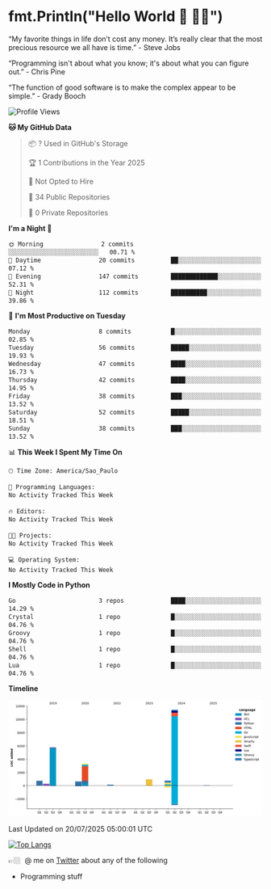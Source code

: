 # fmt.Println("Hello World 🤙 🤜🤛")

“My favorite things in life don’t cost any money. It’s really clear that the most precious resource we all have is time.” - Steve Jobs

“Programming isn't about what you know; it's about what you can figure out.” - Chris Pine

“The function of good software is to make the complex appear to be simple.” - Grady Booch

<!--START_SECTION:waka-->
![Profile Views](http://img.shields.io/badge/Profile%20Views-0-blue)

**🐱 My GitHub Data** 

> 📦 ? Used in GitHub's Storage 
 > 
> 🏆 1 Contributions in the Year 2025
 > 
> 🚫 Not Opted to Hire
 > 
> 📜 34 Public Repositories 
 > 
> 🔑 0 Private Repositories 
 > 
**I'm a Night 🦉** 

```text
🌞 Morning                2 commits           ░░░░░░░░░░░░░░░░░░░░░░░░░   00.71 % 
🌆 Daytime                20 commits          ██░░░░░░░░░░░░░░░░░░░░░░░   07.12 % 
🌃 Evening                147 commits         █████████████░░░░░░░░░░░░   52.31 % 
🌙 Night                  112 commits         ██████████░░░░░░░░░░░░░░░   39.86 % 
```
📅 **I'm Most Productive on Tuesday** 

```text
Monday                   8 commits           █░░░░░░░░░░░░░░░░░░░░░░░░   02.85 % 
Tuesday                  56 commits          █████░░░░░░░░░░░░░░░░░░░░   19.93 % 
Wednesday                47 commits          ████░░░░░░░░░░░░░░░░░░░░░   16.73 % 
Thursday                 42 commits          ████░░░░░░░░░░░░░░░░░░░░░   14.95 % 
Friday                   38 commits          ███░░░░░░░░░░░░░░░░░░░░░░   13.52 % 
Saturday                 52 commits          █████░░░░░░░░░░░░░░░░░░░░   18.51 % 
Sunday                   38 commits          ███░░░░░░░░░░░░░░░░░░░░░░   13.52 % 
```


📊 **This Week I Spent My Time On** 

```text
🕑︎ Time Zone: America/Sao_Paulo

💬 Programming Languages: 
No Activity Tracked This Week

🔥 Editors: 
No Activity Tracked This Week

🐱‍💻 Projects: 
No Activity Tracked This Week

💻 Operating System: 
No Activity Tracked This Week
```

**I Mostly Code in Python** 

```text
Go                       3 repos             ████░░░░░░░░░░░░░░░░░░░░░   14.29 % 
Crystal                  1 repo              █░░░░░░░░░░░░░░░░░░░░░░░░   04.76 % 
Groovy                   1 repo              █░░░░░░░░░░░░░░░░░░░░░░░░   04.76 % 
Shell                    1 repo              █░░░░░░░░░░░░░░░░░░░░░░░░   04.76 % 
Lua                      1 repo              █░░░░░░░░░░░░░░░░░░░░░░░░   04.76 % 
```



**Timeline**

![Lines of Code chart](https://raw.githubusercontent.com/fabio-e-azevedo/fabio-e-azevedo/master/assets/bar_graph.png)


 Last Updated on 20/07/2025 05:00:01 UTC
<!--END_SECTION:waka-->

[![Top Langs](https://github-readme-stats.vercel.app/api/top-langs/?username=fabio-e-azevedo&layout=compact&theme=dark)](https://github.com/anuraghazra/github-readme-stats)

👉🏼&nbsp; @ me on [Twitter](https://twitter.com/fabioeazevedo) about any of the following 
- Programming stuff

